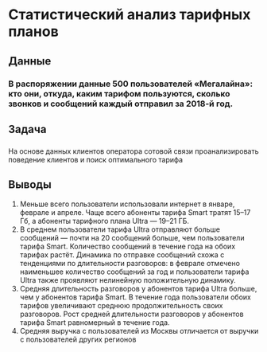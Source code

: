# Статистический анализ тарифных планов

## Данные

###  В распоряжении данные 500 пользователей «Мегалайна»: кто они, откуда, каким тарифом пользуются, сколько звонков и сообщений каждый отправил за 2018-й год.

## Задача  

### 
На основе данных клиентов оператора сотовой связи проанализировать поведение клиентов и поиск оптимального тарифа

## Выводы

1. Меньше всего пользователи использовали интернет в январе, феврале и апреле. Чаще всего абоненты тарифа Smart тратят 15–17 Гб, а абоненты тарифного плана Ultra — 19–21 ГБ.
2. В среднем пользователи тарифа Ultra отправляют больше сообщений — почти на 20 сообщений больше, чем пользователи тарифа Smart. Количество сообщений в течение года на обоих тарифах растёт. Динамика по отправке сообщений схожа с тенденциями по длительности разговоров: в феврале отмечено наименьшее количество сообщений за год и пользователи тарифа Ultra также проявляют нелинейную положительную динамику.
3. Средняя длительность разговоров у абонентов тарифа Ultra больше, чем у абонентов тарифа Smart. В течение года пользователи обоих тарифов увеличивают среднюю продолжительность своих разговоров. Рост средней длительности разговоров у абонентов тарифа Smart равномерный в течение года.
4. Средняя выручка с пользователей из Москвы отличается от выручки c пользователей других регионов


